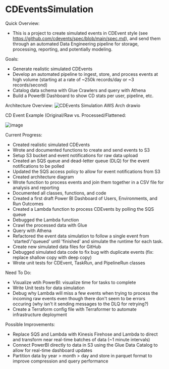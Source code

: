 # CDEventsSimulation
Quick Overview:
- This is a project to create simulated events in CDEvent style (see https://github.com/cdevents/spec/blob/main/spec.md), and send them through an automated Data Engineering pipeline for storage, processing, reporting, and potentially modeling.

Goals:
- Generate realistic simulated CDEvents
- Develop an automated pipeline to ingest, store, and process events at high volume (starting at a rate of ~250k records/day or ~3 records/second)
- Catalog data schema with Glue Crawlers and query with Athena
- Build a PowerBI Dashboard to show CD stats per user, pipeline, etc.

Architecture Overview:
![CDEvents Simulation AWS Arch drawio](https://user-images.githubusercontent.com/36463300/227257049-b562eb4e-985b-4a20-a746-e8652809ac6b.png)


CD Event Example (Original/Raw vs. Processed/Flattened:

![image](https://user-images.githubusercontent.com/36463300/227565258-720cc6e0-72e1-4dd8-a691-4cbb4b71b965.png)

Current Progress:
- Created realistic simulated CDEvents
- Wrote and documented functions to create and send events to S3
- Setup S3 bucket and event notifications for raw data upload
- Created an SQS queue and dead-letter queue (DLQ) for the event notifications to be polled
- Updated the SQS access policy to allow for event notifications from S3
- Created architecture diagram
- Wrote function to process events and join them together in a CSV file for analysis and reporting
- Documented all classes, functions, and code
- Created a first draft Power BI Dashboard of Users, Environments, and Run Outcomes
- Created a Lambda function to process CDEvents by polling the SQS queue
- Debugged the Lambda function
- Crawl the processed data with Glue
- Query with Athena
- Refactored the event data simulation to follow a single event from 'started'/'queued' until 'finished' and simulate the runtime for each task.
- Create new simulated data files for GitHub
- Debugged simulated data code to fix bug with duplicate events (fix: replace shallow copy with deep copy)
- Wrote unit tests for CDEvent, TaskRun, and PipelineRun classes

Need To Do:
- Visualize wtih PowerBI: visualize time for tasks to complete
- Write Unit tests for data simulation
- Debug why Lambda will miss a few events when trying to process the incoming raw events even though there don't seem to be errors occuring (why isn't it sending messages to the DLQ for retrying?)
- Create a Terraform config file with Terraformer to automate infrastructure deployment

Possible Improvements:
- Replace SQS and Lambda with Kinesis Firehose and Lambda to direct and transform near real-time batches of data (~1 minute intervals)
- Connect PowerBI directly to data in S3 using the Glue Data Catalog to allow for real-time dashboard updates
- Partition data by year > month > day and store in parquet format to improve compression and query performance
